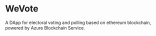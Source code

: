 # WeVote
A DApp for electoral voting and polling based on ethereum blockchain, powered by Azure Blockchain Service.
